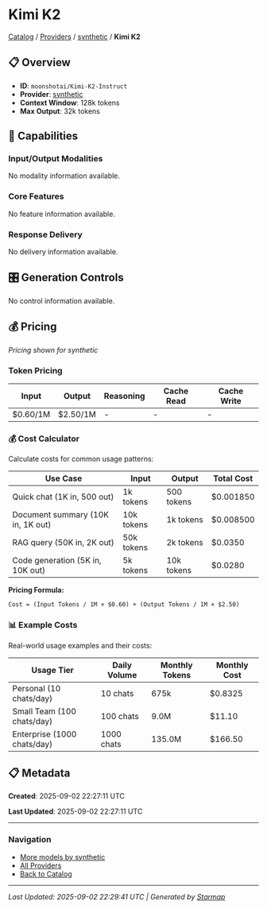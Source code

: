 # Kimi K2
  
[Catalog](../../../../..) / [Providers](../../../..) / [synthetic](../../..) / **Kimi K2**


## 📋 Overview
  
- **ID**: `moonshotai/Kimi-K2-Instruct`
- **Provider**: [synthetic](../)
- **Context Window**: 128k tokens
- **Max Output**: 32k tokens
  
## 🎯 Capabilities
  
### Input/Output Modalities
  
No modality information available.
  
### Core Features
  
No feature information available.
  
### Response Delivery
  
No delivery information available.
  
## 🎛️ Generation Controls
  
No control information available.
  
## 💰 Pricing
  
*Pricing shown for synthetic*
  
  
### Token Pricing
  
| Input | Output | Reasoning | Cache Read | Cache Write |
|---------|---------|---------|---------|---------|
| $0.60/1M | $2.50/1M | - | - | - |

  
### 💰 Cost Calculator
  
Calculate costs for common usage patterns:
  
  
| Use Case | Input | Output | Total Cost |
|---------|---------|---------|---------|
| Quick chat (1K in, 500 out) | 1k tokens | 500 tokens | $0.001850 |
| Document summary (10K in, 1K out) | 10k tokens | 1k tokens | $0.008500 |
| RAG query (50K in, 2K out) | 50k tokens | 2k tokens | $0.0350 |
| Code generation (5K in, 10K out) | 5k tokens | 10k tokens | $0.0280 |

  
**Pricing Formula:**
  
```
Cost = (Input Tokens / 1M × $0.60) + (Output Tokens / 1M × $2.50)
```
  
### 📊 Example Costs
  
Real-world usage examples and their costs:
  
  
| Usage Tier | Daily Volume | Monthly Tokens | Monthly Cost |
|---------|---------|---------|---------|
| Personal (10 chats/day) | 10 chats | 675k | $0.8325 |
| Small Team (100 chats/day) | 100 chats | 9.0M | $11.10 |
| Enterprise (1000 chats/day) | 1000 chats | 135.0M | $166.50 |

  
## 📋 Metadata
  
**Created**: 2025-09-02 22:27:11 UTC
  
**Last Updated**: 2025-09-02 22:27:11 UTC
  
  
---
  
  
### Navigation

- [More models by synthetic](../)
- [All Providers](../../../../../providers)
- [Back to Catalog](../../../../..)


---
_Last Updated: 2025-09-02 22:29:41 UTC | Generated by [Starmap](https://github.com/agentstation/starmap)_
